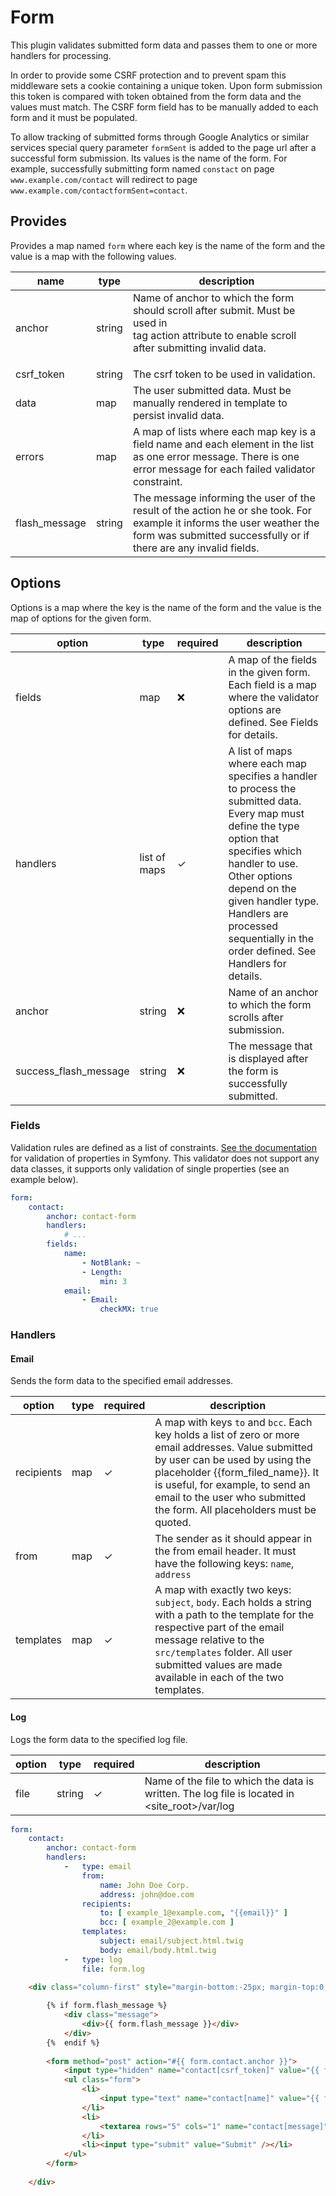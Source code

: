 # Form
This plugin validates submitted form data and passes them to one or more handlers for processing.

In order to provide some CSRF protection and to prevent spam this middleware sets a cookie containing a unique token. Upon form submission this token is compared with token obtained from the form data and the values must match. The CSRF form field has to be manually added to each form and it must be populated.

To allow tracking of submitted forms through Google Analytics or similar services special query parameter `formSent` is added to the page url after a successful form submission. Its values is the name of the form. For example, successfully submitting form named `constact` on page `www.example.com/contact` will redirect to page `www.example.com/contactformSent=contact`.

## Provides
Provides a map named `form` where each key is the name of the form and the value is a map with the following values.

name           | type   | description
---------------|--------|-------------
anchor         | string | Name of anchor to which the form should scroll after submit. Must be used in <form> tag action attribute to enable scroll after submitting invalid data.
csrf_token     | string | The csrf token to be used in validation.
data           | map    | The user submitted data. Must be manually rendered in template to persist invalid data.
errors         | map    | A map of lists where each map key is a field name and each element in the list as one error message. There is one error message for each failed validator constraint.
flash_message  | string | The message informing the user of the result of the action he or she took. For example it informs the user weather the form was submitted successfully or if there are any invalid fields.

## Options
Options is a map where the key is the name of the form and the value is the map of options for the given form.

option                  | type         | required | description
------------------------|--------------|----------|------------
fields                  | map          | ❌        | A map of the fields in the given form. Each field is a map where the validator options are defined. See Fields for details.
handlers                | list of maps | ✓        | A list of maps where each map specifies a handler to process the submitted data. Every map must define the type option that specifies which handler to use. Other options depend on the given handler type. Handlers are processed sequentially in the order defined. See Handlers for details.
anchor                  | string       | ❌        | Name of an anchor to which the form scrolls after submission.
success_flash_message   | string       | ❌        | The message that is displayed after the form is successfully submitted.

### Fields
Validation rules are defined as a list of constraints. [See the documentation](http://symfony.com/doc/current/validation.html#properties "Validating properties") for validation of properties in Symfony.
This validator does not support any data classes, it supports only validation of single properties (see an example below).
```yaml
form:
    contact:
        anchor: contact-form
        handlers:
            # ...
        fields:
            name:
                - NotBlank: ~
                - Length:
                    min: 3
            email:
                - Email:
                    checkMX: true
```

### Handlers
#### Email
Sends the form data to the specified email addresses.

option      | type      | required   | description
------------|-----------|------------|------------    
recipients  | map       | ✓          | A map with keys `to` and `bcc`. Each key holds a list of zero or more email addresses. Value submitted by user can be used by using the placeholder {{form_filed_name}}. It is useful, for example, to send an email to the user who submitted the form. All placeholders must be quoted.
from        | map       | ✓          | The sender as it should appear in the from email header. It must have the following keys: `name`, `address`
templates   | map       | ✓          | A map with exactly two keys: `subject`, `body`. Each holds a string with a path to the template for the respective part of the email message relative to the `src/templates` folder. All user submitted values are made available in each of the two templates.

#### Log
Logs the form data to the specified log file.

option      | type      | required   | description
------------|-----------|------------|------------
file        | string    | ✓          | Name of the file to which the data is written. The log file is located in <site_root>/var/log

```yaml
form:
    contact:
        anchor: contact-form
        handlers:
            -   type: email
                from:
                    name: John Doe Corp.
                    address: john@doe.com
                recipients:
                    to: [ example_1@example.com, "{{email}}" ]
                    bcc: [ example_2@example.com ]
                templates:
                    subject: email/subject.html.twig
                    body: email/body.html.twig
            -   type: log
                file: form.log
```
```html
    <div class="column-first" style="margin-bottom:-25px; margin-top:0;">
         
        {% if form.flash_message %}
            <div class="message">
                <div>{{ form.flash_message }}</div>
            </div>
        {%  endif %}
     
        <form method="post" action="#{{ form.contact.anchor }}">
            <input type="hidden" name="contact[csrf_token]" value="{{ form.contact.data.csrf_token }}" />
            <ul class="form">
                <li>
                    <input type="text" name="contact[name]" value="{{ form.contact.data.name }}" />
                </li>
                <li>
                    <textarea rows="5" cols="1" name="contact[message]">{{ form.contact.data.message }}</textarea>
                </li>
                <li><input type="submit" value="Submit" /></li>
            </ul>
        </form>
     
    </div>
```
